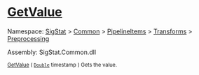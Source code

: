 # [GetValue](./CubicInterpolation-100663727.md)

Namespace: [SigStat]() > [Common](./../../../../README.md) > [PipelineItems]() > [Transforms]() > [Preprocessing](./../README.md)

Assembly: SigStat.Common.dll

<sub>[GetValue](./CubicInterpolation-100663727.md) ( [`Double`](https://docs.microsoft.com/en-us/dotnet/api/System.Double) timestamp )         Gets the value.</sub>
